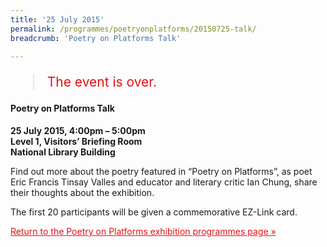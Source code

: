 ```yaml
---
title: '25 July 2015'
permalink: /programmes/poetryonplatforms/20150725-talk/
breadcrumb: 'Poetry on Platforms Talk'

---
```



<blockquote style="color: #E21216; font-size: 150%;">The event is over.</blockquote>

#### Poetry on Platforms Talk

__25 July 2015, 4:00pm – 5:00pm__<br>
__Level 1, Visitors’ Briefing Room__<br>
__National Library Building__

Find out more about the poetry featured in “Poetry on Platforms”, as poet Eric Francis Tinsay Valles and educator and literary critic Ian Chung, share their thoughts about the exhibition.

The first 20 participants will be given a commemorative EZ-Link card.

<a href="/exhibitions/past-exhibitions/poetryonplatforms/programmes/" style="color:#E21216;">Return to the Poetry on Platforms exhibition programmes page &#187;</a>